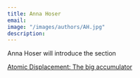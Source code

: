 ```yaml
---
title: Anna Hoser
email: 
image: "/images/authors/AH.jpg"
description: 
---
```


Anna Hoser will introduce the section

[Atomic Displacement: The big accumulator](/topics/10_atomic-displacement)